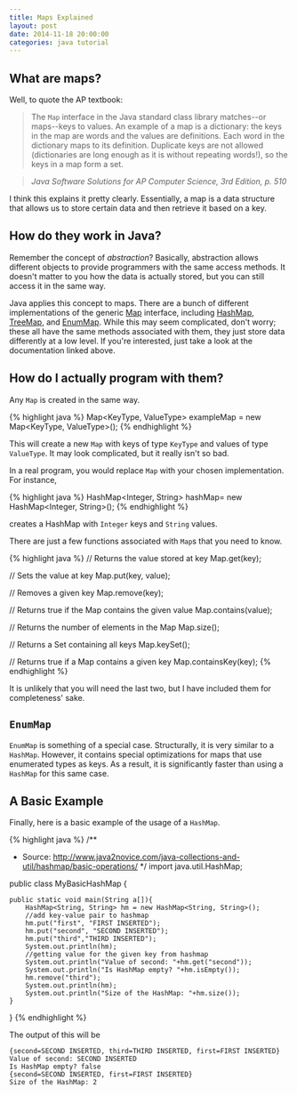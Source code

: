 ```yaml
---
title: Maps Explained
layout: post
date: 2014-11-18 20:00:00
categories: java tutorial
---
```


## What are maps?

Well, to quote the AP textbook:

> The `Map` interface in the Java standard class library matches--or maps--keys to values. An example of a map is a dictionary: the keys in the map are words and the values are definitions. Each word in the dictionary maps to its definition. Duplicate keys are not allowed (dictionaries are long enough as it is without repeating words!), so the keys in a map form a set.

>*Java Software Solutions for AP Computer Science, 3rd Edition, p. 510*

I think this explains it pretty clearly. Essentially, a map is a data structure that allows us to store certain data and then retrieve it based on a key.

## How do they work in Java?

Remember the concept of *abstraction*? Basically, abstraction allows different objects to provide programmers with the same access methods. It doesn't matter to you how the data is actually stored, but you can still access it in the same way.

Java applies this concept to maps. There are a bunch of different implementations of the generic [Map](https://docs.oracle.com/javase/7/docs/api/java/util/Map.html) interface, including [HashMap](https://docs.oracle.com/javase/7/docs/api/java/util/HashMap.html), [TreeMap](https://docs.oracle.com/javase/7/docs/api/java/util/TreeMap.html), and [EnumMap](https://docs.oracle.com/javase/7/docs/api/java/util/EnumMap.html). While this may seem complicated, don't worry; these all have the same methods associated with them, they just store data differently at a low level. If you're interested, just take a look at the documentation linked above.

## How do I actually program with them?

Any `Map` is created in the same way.

{% highlight java %}
Map<KeyType, ValueType> exampleMap = new Map<KeyType, ValueType>();
{% endhighlight %}

This will create a new `Map` with keys of type `KeyType` and values of type `ValueType`. It may look complicated, but it really isn't so bad.

In a real program, you would replace `Map` with your chosen implementation. For instance,

{% highlight java %}
HashMap<Integer, String> hashMap= new HashMap<Integer, String>();
{% endhighlight %}

creates a HashMap with `Integer` keys and `String` values.

There are just a few functions associated with `Map`s that you need to know.

{% highlight java %}
// Returns the value stored at key
Map.get(key);

// Sets the value at key
Map.put(key, value);

// Removes a given key
Map.remove(key);

// Returns true if the Map contains the given value
Map.contains(value);

// Returns the number of elements in the Map
Map.size();

// Returns a Set containing all keys
Map.keySet();

// Returns true if a Map contains a given key
Map.containsKey(key);
{% endhighlight %}

It is unlikely that you will need the last two, but I have included them for completeness' sake.

## `EnumMap`

`EnumMap` is something of a special case. Structurally, it is very similar to a `HashMap`. However, it contains special optimizations for maps that use enumerated types as keys. As a result, it is significantly faster than using a `HashMap` for this same case.

## A Basic Example

Finally, here is a basic example of the usage of a `HashMap`.
 
 {% highlight java %}
/**
 * Source: http://www.java2novice.com/java-collections-and-util/hashmap/basic-operations/
 */
import java.util.HashMap;
 
public class MyBasicHashMap {
 
    public static void main(String a[]){
        HashMap<String, String> hm = new HashMap<String, String>();
        //add key-value pair to hashmap
        hm.put("first", "FIRST INSERTED");
        hm.put("second", "SECOND INSERTED");
        hm.put("third","THIRD INSERTED");
        System.out.println(hm);
        //getting value for the given key from hashmap
        System.out.println("Value of second: "+hm.get("second"));
        System.out.println("Is HashMap empty? "+hm.isEmpty());
        hm.remove("third");
        System.out.println(hm);
        System.out.println("Size of the HashMap: "+hm.size());
    }
}
{% endhighlight %}

The output of this will be

    {second=SECOND INSERTED, third=THIRD INSERTED, first=FIRST INSERTED}
    Value of second: SECOND INSERTED
    Is HashMap empty? false
    {second=SECOND INSERTED, first=FIRST INSERTED}
    Size of the HashMap: 2